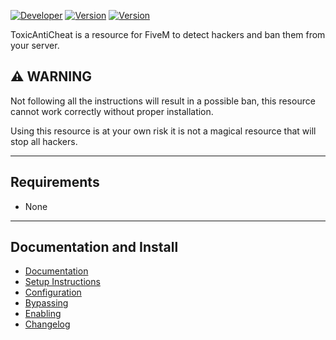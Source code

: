 [![Developer](https://img.shields.io/badge/Developer-TheRealToxicDev-darkgreen)](https://github.com/TheRealToxicDev)
[![Version](https://img.shields.io/badge/Version-2.0.0-darkgreen)](https://github.com/TheRealToxicDev/ToxicAntiCheat/blob/master/version)
[![Version](https://img.shields.io/badge/License-GNU-darkgreen)](https://github.com/TheRealToxicDev/ToxicAntiCheat/blob/master/LICENSE)

ToxicAntiCheat is a resource for FiveM to detect hackers and ban them from your server.

## ⚠️ WARNING
Not following all the instructions will result in a possible ban, this resource cannot work correctly without proper installation.

Using this resource is at your own risk it is not a magical resource that will stop all hackers.

---

## Requirements
- None

---

## Documentation and Install
- [Documentation](https://help.toxicdev.me/internal/toxic-anticheat/)
- [Setup Instructions](https://help.toxicdev.me/internal/toxic-anticheat/intro/)
- [Configuration](https://help.toxicdev.me/internal/toxic-anticheat/setup/)
- [Bypassing](https://help.toxicdev.me/internal/toxic-anticheat/bypass/)
- [Enabling](https://help.toxicdev.me/internal/toxic-anticheat/enable/)
- [Changelog](https://help.toxicdev.me/changelog/anticheat/v2.0.0/)
